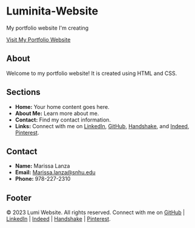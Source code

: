 # Luminita-Website

My portfolio website I'm creating

[Visit My Portfolio Website](http://localhost:65104/index.html)

<link rel="stylesheet" type="text/css" href="style.css">

## About

Welcome to my portfolio website! It is created using HTML and CSS.

## Sections

- **Home:** Your home content goes here.
- **About Me:** Learn more about me.
- **Contact:** Find my contact information.
- **Links:** Connect with me on [LinkedIn](https://www.linkedin.com/in/marissa-lanza-920a6029b/), [GitHub](https://github.com/LiXiu37YaHua), [Handshake](https://snhu.joinhandshake.com/stu/users/35628665), and [Indeed](https://profile.indeed.com/resume), [Pinterest](https://www.pinterest.com/marissalanza79/).

## Contact

- **Name:** Marissa Lanza
- **Email:** [Marissa.lanza@snhu.edu](mailto:Marissa.lanza@snhu.edu)
- **Phone:** 978-227-2310

## Footer

&copy; 2023 Lumi Website. All rights reserved. Connect with me on [GitHub](https://github.com/LiXiu37YaHua) | [LinkedIn](https://www.linkedin.com/in/marissa-lanza-920a6029b/) | [Indeed](https://profile.indeed.com/resume) | [Handshake](https://snhu.joinhandshake.com/stu/users/35628665) | [Pinterest](https://www.pinterest.com/marissalanza79/).



  

